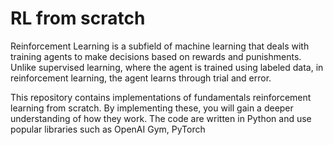 # RL from scratch

Reinforcement Learning is a subfield of machine learning that deals with training agents to make decisions based on rewards and punishments. Unlike supervised learning, where the agent is trained using labeled data, in reinforcement learning, the agent learns through trial and error.

This repository contains implementations of fundamentals reinforcement learning from scratch. By implementing these, you will gain a deeper understanding of how they work. The code are written in Python and use popular libraries such as OpenAI Gym, PyTorch

